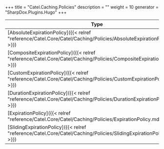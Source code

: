 

+++
title = "Catel.Caching.Policies" 
description = ""
weight = 10
generator = "SharpDox.Plugins.Hugo"
+++

Type|Description
---|---
[AbsoluteExpirationPolicy]({{< relref "reference/Catel.Core/Catel/Caching/Policies/AbsoluteExpirationPolicy.md" >}})| 
[CompositeExpirationPolicy]({{< relref "reference/Catel.Core/Catel/Caching/Policies/CompositeExpirationPolicy.md" >}})| 
[CustomExpirationPolicy]({{< relref "reference/Catel.Core/Catel/Caching/Policies/CustomExpirationPolicy.md" >}})| 
[DurationExpirationPolicy]({{< relref "reference/Catel.Core/Catel/Caching/Policies/DurationExpirationPolicy.md" >}})| 
[ExpirationPolicy]({{< relref "reference/Catel.Core/Catel/Caching/Policies/ExpirationPolicy.md" >}})| 
[SlidingExpirationPolicy]({{< relref "reference/Catel.Core/Catel/Caching/Policies/SlidingExpirationPolicy.md" >}})| 

